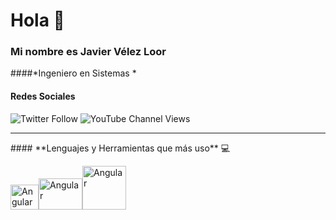 
# Hola 👋
### Mi nombre es Javier Vélez Loor
####*Ingeniero en Sistemas *

#### **Redes Sociales**
![Twitter Follow](https://img.shields.io/twitter/follow/JavierVelezLoo3?color=1DA1F2&label=JavierV%C3%A9lezLoor&logo=twitter&style=for-the-badge) ![YouTube Channel Views](https://img.shields.io/youtube/channel/views/UCkAeIlNYcHPlbB4Z16U7-wg?color=FF0000&label=Javelo%20Coder&logo=Youtube&style=for-the-badge)

<hr>
#### **Lenguajes y Herramientas que más uso** 💻

<img src="https://upload.wikimedia.org/wikipedia/commons/thumb/6/61/HTML5_logo_and_wordmark.svg/1200px-HTML5_logo_and_wordmark.svg.png" alt="Angular" width="45px" height="40px" aling="left"><img src="https://rolandocaldas.com/wp-content/uploads/2013/05/css3.png" alt="Angular" width="70px" height="50px" aling="left"><img src="https://lh3.googleusercontent.com/proxy/orwZnQIVCAPUl7iC5fb0uZSSs1AC0WNpcJX7hHWk2AMcfszER232EFxHbATkD0YIyWH5FZlIA7UieYesTGeupx4LRSc8_7JHVAblGH-9dtoeUOeg5GAgCpF-TFRSOrMjay5FyzoNTIuO" alt="Angular" width="70px" aling="left">


